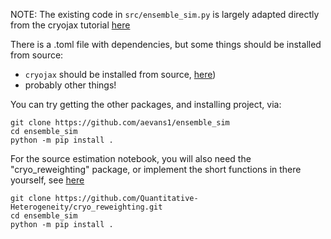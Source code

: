 NOTE: The existing code in `src/ensemble_sim.py` is largely adapted directly from the cryojax tutorial [here](https://github.com/mjo22/cryojax/blob/340-write-an-ensemble-reweighting-tutorial/docs/examples/simulating-and-reweighting-ensembles.ipynb)


There is a .toml file with dependencies, but some things should be installed from source:
- `cryojax` should be installed from source, [here](https://github.com/mjo22/cryojax))
- probably other things! 

You can try getting the other packages, and installing project, via:

```
git clone https://github.com/aevans1/ensemble_sim
cd ensemble_sim
python -m pip install .
```

For the source estimation notebook, you will also need the "cryo_reweighting" package, or implement the short functions in there yourself, see [here](https://github.com/Quantitative-Heterogeneity/cryo_reweighting/blob/main/src/cryo_reweighting/optimization.py)
```
git clone https://github.com/Quantitative-Heterogeneity/cryo_reweighting.git
cd ensemble_sim
python -m pip install .
```

